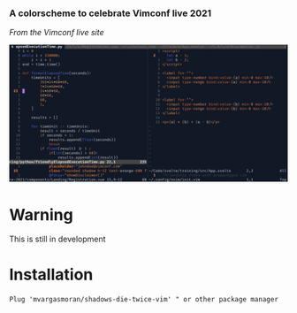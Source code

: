 ### A colorscheme to celebrate Vimconf live 2021
_From the Vimconf live site_

![Vimconf live 2021](looks.png)

# Warning
This is still in development

# Installation
```VimL
Plug 'mvargasmoran/shadows-die-twice-vim' " or other package manager
